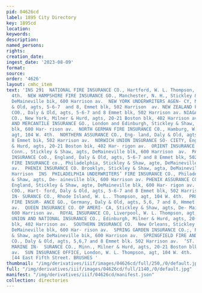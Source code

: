```yaml
---
pid: 04626cd
label: 1895 City Directory
key: 1895cd
location: 
keywords: 
description: 
named_persons: 
rights: 
creation_date: 
ingest_date: '2023-08-09'
format: 
source: 
order: '4626'
layout: cmhc_item
text: 'INS 291  NATIONAL FIRE INSURANCE CO., Hartford, W. L. Thompson, agt, 104 W.
  4th.  NEW HAMPSHIRE FIRE INSURANCE GO., Manchester, N. H., Stickley & Shaw, agte,
  DeMaineville bik, 600 Harrison av.  NEW YORK UNDERWRITERS AGEN- CY, N. Y., Daly
  & Old, agts, 5-6-7  and 8, Emmet blk, 502 Harrison  av. NEW ZEALAND FIRE INSURANCE
  CO0., Daly & Old, agts, 5-6-7 and 8 Emmet blk, 502 Harrison av. NIAGARA FIRE INSURANCE
  CO., New York, Milner & Hurd, agts, 20-21 Boston blk, 402 Harrison av.  NORTH BRITISH
  AND MERCANTILE INSURANCE GO., London and Edinburgh, Stickley & Shaw, agts, DeMaineville
  blk, 600 Har- rison av.  NORTH GERMAN FIRE INSURANCE C0., Hamburg, W. L.. Thompson,
  agt, 104 W. 4th.  NORTHERN ASSURANCE CO., Eng- land, Daly & Old, agts, 5-6-7 and
  8 Emmet bik, 502 Harrison av.  NORWICH UNION INSURANCE SO- CIETY, England, Milner
  & Hurd, agts, 20-21 Boston bik, 402 Har- rigon av.  ORIENT INSURANCE CO., Hartford,
  Conn., Stickley & Shaw, agts, DeMaineville blk, 600 Harrison  av.  PALATINE FIRE
  INSURANCE CoO., England, Daly & Old, agts, 5-6-7 and 8 Emmet blk, 502 Harrison av.  PENNSYLVANIA
  FIRE INSURANCE co., Philadelphia, Stickley & Shaw, agte, DeMaineville blk, 600 Harrison
  av.  PHENIX INSURANCE CO. Brooklyn, Stickley & Shaw, agta, DeMaineville blk, 600
  Harrison  INS  PHILADELPHIA UNDERWRITERS’ FIRE INSURANCE CO., Philadel- hia, Stickley
  & Shaw, agts, De- aineville blk, 600 Harrison av. PHENIX ASSURANCE CO. OF LON- DON,
  England, Stickley & Shaw, agte, DeMaineville blk, 600 Har- rigon av. PH@NIX INSURANCE
  C0O., Hart- ford, Daly & Old, agts, 5-6-7 and 8 Emmet blk, 502 Harrison av.  PROVIDENCE-WASHINGTON
  IN- SURANCE CO., Rhode Island, W. L.. Thompson, agt, 104 W. 4th.  PRUSSIAN NATIONAL
  FIRE INSUR- ANCE GO., Germany, Daly & Old, agts, 5,6, 7 and 8, Hmmet blk, 502 Harrison
  av.  QUEEN INSURANCE CO. OP AMERI- CA, Stickley & Shaw, agts, De- Maineville blk,
  600 Harrison av.  ROYAL INSURANCE CO, Liverpool, W. L. Thompson, agt, 104 W. 4th.  SCOTTISH
  UNION AND NATIONAL INSURANCE CO., Edinburgh, Milner & Hurd, agts, 20-21 Bos- ton
  blk, 402 Harrison av.  SOUTHERN INSURANCE CO.  New Orleans, Stickley &. Shew, agts,
  DeMaineville blk, 600 Har- rison av.  SPRING GARDEN INSURANCE CO.;, Phila., Stickley
  & Shaw, agte DeMaineville bik, 600 Harrison av.  SPRINGFIELD FIRE AND MARINE INSURANCE
  CO., Daly & Old, agts, 5,6,7 and 8 Emmet blk. 502 Harrison av.  ‘ST. PAUL FIRE AND
  MARINE IN-  SURANCE CO., Minn., Milner & Hurd, agts, 20-21 Boston blk, 402 Harrison
  av.  SUN INSURANCE OFFICE, London, W. L. Thompson, agt, 104 W. 4th.  J. J. QUINN,
  [44 East Fifth Street. BRUSHES '
thumbnail: "/img/derivatives/iiif/images/04626cd/full/250,/0/default.jpg"
full: "/img/derivatives/iiif/images/04626cd/full/1140,/0/default.jpg"
manifest: "/img/derivatives/iiif/04626cd/manifest.json"
collection: directories
---
```

